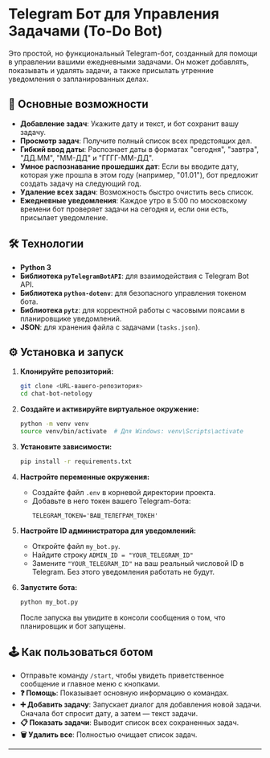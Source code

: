 # Telegram Бот для Управления Задачами (To-Do Bot)

Это простой, но функциональный Telegram-бот, созданный для помощи в управлении вашими ежедневными задачами. Он может добавлять, показывать и удалять задачи, а также присылать утренние уведомления о запланированных делах.

## 🚀 Основные возможности

- **Добавление задач**: Укажите дату и текст, и бот сохранит вашу задачу.
- **Просмотр задач**: Получите полный список всех предстоящих дел.
- **Гибкий ввод даты**: Распознает даты в форматах "сегодня", "завтра", "ДД.ММ", "ММ-ДД" и "ГГГГ-ММ-ДД".
- **Умное распознавание прошедших дат**: Если вы вводите дату, которая уже прошла в этом году (например, "01.01"), бот предложит создать задачу на следующий год.
- **Удаление всех задач**: Возможность быстро очистить весь список.
- **Ежедневные уведомления**: Каждое утро в 5:00 по московскому времени бот проверяет задачи на сегодня и, если они есть, присылает уведомление.

## 🛠️ Технологии

- **Python 3**
- **Библиотека `pyTelegramBotAPI`**: для взаимодействия с Telegram Bot API.
- **Библиотека `python-dotenv`**: для безопасного управления токеном бота.
- **Библиотека `pytz`**: для корректной работы с часовыми поясами в планировщике уведомлений.
- **JSON**: для хранения файла с задачами (`tasks.json`).

## ⚙️ Установка и запуск

1.  **Клонируйте репозиторий:**
    ```bash
    git clone <URL-вашего-репозитория>
    cd chat-bot-netology
    ```

2.  **Создайте и активируйте виртуальное окружение:**
    ```bash
    python -m venv venv
    source venv/bin/activate  # Для Windows: venv\Scripts\activate
    ```

3.  **Установите зависимости:**
    ```bash
    pip install -r requirements.txt
    ```

4.  **Настройте переменные окружения:**
    - Создайте файл `.env` в корневой директории проекта.
    - Добавьте в него токен вашего Telegram-бота:
      ```
      TELEGRAM_TOKEN='ВАШ_ТЕЛЕГРАМ_ТОКЕН'
      ```

5.  **Настройте ID администратора для уведомлений:**
    - Откройте файл `my_bot.py`.
    - Найдите строку `ADMIN_ID = "YOUR_TELEGRAM_ID"`
    - Замените `"YOUR_TELEGRAM_ID"` на ваш реальный числовой ID в Telegram. Без этого уведомления работать не будут.

6.  **Запустите бота:**
    ```bash
    python my_bot.py
    ```
    После запуска вы увидите в консоли сообщения о том, что планировщик и бот запущены.

## 🕹️ Как пользоваться ботом

- Отправьте команду `/start`, чтобы увидеть приветственное сообщение и главное меню с кнопками.
- **❓ Помощь**: Показывает основную информацию о командах.
- **➕ Добавить задачу**: Запускает диалог для добавления новой задачи. Сначала бот спросит дату, а затем — текст задачи.
- **📋 Показать задачи**: Выводит список всех сохраненных задач.
- **🗑️ Удалить все**: Полностью очищает список задач.

---
